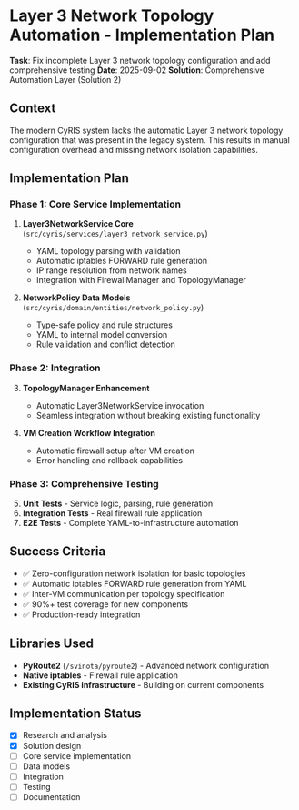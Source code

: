 # Layer 3 Network Topology Automation - Implementation Plan

**Task**: Fix incomplete Layer 3 network topology configuration and add comprehensive testing
**Date**: 2025-09-02
**Solution**: Comprehensive Automation Layer (Solution 2)

## Context

The modern CyRIS system lacks the automatic Layer 3 network topology configuration that was present in the legacy system. This results in manual configuration overhead and missing network isolation capabilities.

## Implementation Plan

### Phase 1: Core Service Implementation

1. **Layer3NetworkService Core** (`src/cyris/services/layer3_network_service.py`)
   - YAML topology parsing with validation
   - Automatic iptables FORWARD rule generation
   - IP range resolution from network names
   - Integration with FirewallManager and TopologyManager

2. **NetworkPolicy Data Models** (`src/cyris/domain/entities/network_policy.py`)
   - Type-safe policy and rule structures
   - YAML to internal model conversion
   - Rule validation and conflict detection

### Phase 2: Integration

3. **TopologyManager Enhancement** 
   - Automatic Layer3NetworkService invocation
   - Seamless integration without breaking existing functionality

4. **VM Creation Workflow Integration**
   - Automatic firewall setup after VM creation
   - Error handling and rollback capabilities

### Phase 3: Comprehensive Testing

5. **Unit Tests** - Service logic, parsing, rule generation
6. **Integration Tests** - Real firewall rule application
7. **E2E Tests** - Complete YAML-to-infrastructure automation

## Success Criteria

- ✅ Zero-configuration network isolation for basic topologies
- ✅ Automatic iptables FORWARD rule generation from YAML
- ✅ Inter-VM communication per topology specification
- ✅ 90%+ test coverage for new components
- ✅ Production-ready integration

## Libraries Used

- **PyRoute2** (`/svinota/pyroute2`) - Advanced network configuration
- **Native iptables** - Firewall rule application
- **Existing CyRIS infrastructure** - Building on current components

## Implementation Status

- [x] Research and analysis
- [x] Solution design
- [ ] Core service implementation
- [ ] Data models
- [ ] Integration
- [ ] Testing
- [ ] Documentation